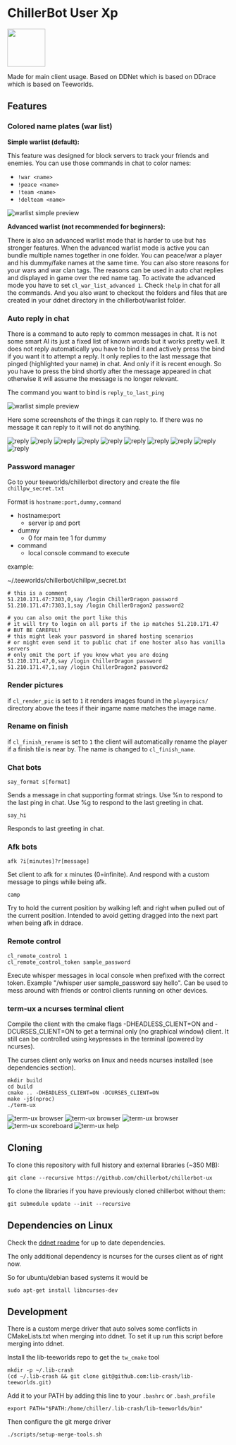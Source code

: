# ChillerBot User Xp
<img src="https://github.com/chillerbot/chillerbot-ux/blob/chillerbot/chillerbot_ux.png" height="86" width="86">


Made for main client usage. Based on DDNet which is based on DDrace which is based on Teeworlds.

Features
--------

### Colored name plates (war list)

**Simple warlist (default):**

This feature was designed for block servers to track your friends and enemies.
You can use those commands in chat to color names:
- ``!war <name>``
- ``!peace <name>``
- ``!team <name>``
- ``!delteam <name>``

![warlist simple preview](https://raw.githubusercontent.com/ChillerDragon/cdn/master/chillerbot_warlist_basic.gif)

**Advanced warlist (not recommended for beginners):**

There is also an advanced warlist mode that is harder to use but has stronger features.
When the advanced warlist mode is active you can bundle multiple names together in one folder.
You can peace/war a player and his dummy/fake names at the same time.
You can also store reasons for your wars and war clan tags.
The reasons can be used in auto chat replies and displayed in game over the red name tag.
To activate the advanced mode you have to set `cl_war_list_advanced 1`.
Check `!help` in chat for all the commands.
And you also want to checkout the folders and files that are created in your ddnet directory in the chillerbot/warlist folder.

### Auto reply in chat

There is a command to auto reply to common messages in chat. It is not some smart AI its just a fixed list of known words but it works pretty well.
It does not reply automatically you have to bind it and actively press the bind if you want it to attempt a reply.
It only replies to the last message that pinged (highlighted your name) in chat. And only if it is recent enough.
So you have to press the bind shortly after the message appeared in chat otherwise it will assume the message is no longer relevant.

The command you want to bind is ``reply_to_last_ping``

![warlist simple preview](https://raw.githubusercontent.com/ChillerDragon/cdn/master/auto_reply_bind.png)

Here some screenshots of the things it can reply to. If there was no message it can reply to it will not do anything.

![reply](https://raw.githubusercontent.com/ChillerDragon/cdn/master/chillerbot_replies/dyn.png)
![reply](https://raw.githubusercontent.com/ChillerDragon/cdn/master/chillerbot_replies/enemies.png)
![reply](https://raw.githubusercontent.com/ChillerDragon/cdn/master/chillerbot_replies/grenade.png)
![reply](https://raw.githubusercontent.com/ChillerDragon/cdn/master/chillerbot_replies/how_are_you.png)
![reply](https://raw.githubusercontent.com/ChillerDragon/cdn/master/chillerbot_replies/reason.png)
![reply](https://raw.githubusercontent.com/ChillerDragon/cdn/master/chillerbot_replies/sense.png)
![reply](https://raw.githubusercontent.com/ChillerDragon/cdn/master/chillerbot_replies/where_close.png)
![reply](https://raw.githubusercontent.com/ChillerDragon/cdn/master/chillerbot_replies/where_far.png)
![reply](https://raw.githubusercontent.com/ChillerDragon/cdn/master/chillerbot_replies/why_kill_me.png)
![reply](https://raw.githubusercontent.com/ChillerDragon/cdn/master/chillerbot_replies/watch_me.gif)

### Password manager

Go to your teeworlds/chillerbot directory and create the file ``chillpw_secret.txt``


Format is ``hostname:port,dummy,command``
* hostname:port
    - server ip and port
* dummy
    - 0 for main tee 1 for dummy
* command
    - local console command to execute

example:

~/.teeworlds/chillerbot/chillpw_secret.txt
```
# this is a comment
51.210.171.47:7303,0,say /login ChillerDragon password
51.210.171.47:7303,1,say /login ChillerDragon2 password2

# you can also omit the port like this
# it will try to login on all ports if the ip matches 51.210.171.47
# BUT BE CAREFUL!
# this might leak your password in shared hosting scenarios
# or might even send it to public chat if one hoster also has vanilla servers
# only omit the port if you know what you are doing
51.210.171.47,0,say /login ChillerDragon password
51.210.171.47,1,say /login ChillerDragon2 password2
```

### Render pictures

if ``cl_render_pic`` is set to ``1`` it renders images found in the ``playerpics/`` directory above the tees if their ingame name matches the image name.

### Rename on finish

if ``cl_finish_rename`` is set to ``1`` the client will automatically rename the player if a finish tile is near by.
The name is changed to ``cl_finish_name``.

### Chat bots

    say_format s[format]

Sends a message in chat supporting format strings.
Use %n to respond to the last ping in chat. Use %g to respond to the last greeting in chat.

    say_hi

Responds to last greeting in chat.

### Afk bots

    afk ?i[minutes]?r[message]

Set client to afk for x minutes (0=infinite). And respond with a custom message to pings while being afk.


    camp

Try to hold the current position by walking left and right when pulled out of the current position.
Intended to avoid getting dragged into the next part when being afk in ddrace.

### Remote control

    cl_remote_control 1
    cl_remote_control_token sample_password

Execute whisper messages in local console when prefixed with the correct token.
Example "/whisper user sample_password say hello". Can be used to mess around with friends or control clients running on other devices.

### term-ux a ncurses terminal client

Compile the client with the cmake flags -DHEADLESS_CLIENT=ON and -DCURSES_CLIENT=ON to get a terminal only (no graphical window) client.
It still can be controlled using keypresses in the terminal (powered by ncurses).

The curses client only works on linux and needs ncurses installed (see dependencies section).

    mkdir build
    cd build
    cmake .. -DHEADLESS_CLIENT=ON -DCURSES_CLIENT=ON
    make -j$(nproc)
    ./term-ux

![term-ux browser](other/term-ux_download.png)
![term-ux browser](other/term-ux_rcon.png)
![term-ux browser](other/term-ux_browser.png)
![term-ux scoreboard](other/term-ux_scoreboard.png)
![term-ux help](other/term-ux_help.png)

Cloning
-------

To clone this repository with full history and external libraries (~350 MB):

    git clone --recursive https://github.com/chillerbot/chillerbot-ux

To clone the libraries if you have previously cloned chillerbot without them:

    git submodule update --init --recursive

Dependencies on Linux
---------------------

Check the [ddnet readme](https://github.com/ddnet/ddnet/#dependencies-on-linux--macos) for up to date dependencies.

The only additional dependency is ncurses for the curses client as of right now.

So for ubuntu/debian based systems it would be

    sudo apt-get install libncurses-dev

## Development

There is a custom merge driver that auto solves some conflicts in CMakeLists.txt
when merging into ddnet. To set it up run this script before merging into ddnet.

Install the lib-teeworlds repo to get the `tw_cmake` tool

    mkdir -p ~/.lib-crash
    (cd ~/.lib-crash && git clone git@github.com:lib-crash/lib-teeworlds.git)

Add it to your PATH by adding this line to your `.bashrc` or `.bash_profile`

    export PATH="$PATH:/home/chiller/.lib-crash/lib-teeworlds/bin"

Then configure the git merge driver

    ./scripts/setup-merge-tools.sh
